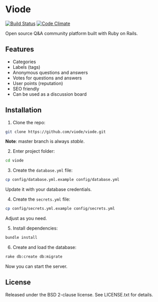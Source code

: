 # Viode

[![Build Status](https://img.shields.io/travis/viode/viode.svg)](https://travis-ci.org/viode/viode)
[![Code Climate](https://img.shields.io/codeclimate/github/viode/viode.svg)](https://codeclimate.com/github/viode/viode)

Open source Q&A community platform built with Ruby on Rails.

## Features

+ Categories
+ Labels (tags)
+ Anonymous questions and answers
+ Votes for questions and answers
+ User points (reputation)
+ SEO friendly
+ Can be used as a discussion board

## Installation

1. Clone the repo:

  ```sh
  git clone https://github.com/viode/viode.git
  ```

  **Note**: master branch is always _stable_.

2. Enter project folder:

  ```sh
  cd viode
  ```

3. Create the `database.yml` file:

  ```sh
  cp config/database.yml.example config/database.yml
  ```

  Update it with your database credentials.

4. Create the `secrets.yml` file:

  ```sh
  cp config/secrets.yml.example config/secrets.yml
  ```

  Adjust as you need.

5. Install dependencies:

  ```sh
  bundle install
  ```

6. Create and load the database:

  ```sh
  rake db:create db:migrate
  ```

Now you can start the server.

## License

Released under the BSD 2-clause license. See LICENSE.txt for details.
